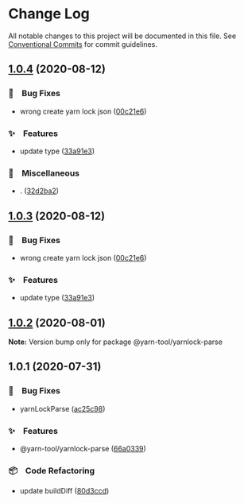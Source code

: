# Change Log

All notable changes to this project will be documented in this file.
See [Conventional Commits](https://conventionalcommits.org) for commit guidelines.

## [1.0.4](https://github.com/bluelovers/ws-yarn-workspaces/compare/@yarn-tool/yarnlock-parse@1.0.2...@yarn-tool/yarnlock-parse@1.0.4) (2020-08-12)


### 🐛　Bug Fixes

* wrong create yarn lock json ([00c21e6](https://github.com/bluelovers/ws-yarn-workspaces/commit/00c21e68daf1c47a0cea481be286eabc6bc5dc2f))


### ✨　Features

* update type ([33a91e3](https://github.com/bluelovers/ws-yarn-workspaces/commit/33a91e35dea60bbb31fbbe350fcf9fa811f56a92))


### 🔖　Miscellaneous

* . ([32d2ba2](https://github.com/bluelovers/ws-yarn-workspaces/commit/32d2ba2d3e9b0f0d3d77496a39e225868b28f892))





## [1.0.3](https://github.com/bluelovers/ws-yarn-workspaces/compare/@yarn-tool/yarnlock-parse@1.0.2...@yarn-tool/yarnlock-parse@1.0.3) (2020-08-12)


### 🐛　Bug Fixes

* wrong create yarn lock json ([00c21e6](https://github.com/bluelovers/ws-yarn-workspaces/commit/00c21e68daf1c47a0cea481be286eabc6bc5dc2f))


### ✨　Features

* update type ([33a91e3](https://github.com/bluelovers/ws-yarn-workspaces/commit/33a91e35dea60bbb31fbbe350fcf9fa811f56a92))





## [1.0.2](https://github.com/bluelovers/ws-yarn-workspaces/compare/@yarn-tool/yarnlock-parse@1.0.1...@yarn-tool/yarnlock-parse@1.0.2) (2020-08-01)

**Note:** Version bump only for package @yarn-tool/yarnlock-parse





## 1.0.1 (2020-07-31)


### 🐛　Bug Fixes

* yarnLockParse ([ac25c98](https://github.com/bluelovers/ws-yarn-workspaces/commit/ac25c984efd3825c1c739276f06fac38f07663c6))


### ✨　Features

* @yarn-tool/yarnlock-parse ([66a0339](https://github.com/bluelovers/ws-yarn-workspaces/commit/66a03393aafb7d347be87fa4863b8cbab9be1a85))


### 📦　Code Refactoring

* update buildDiff ([80d3ccd](https://github.com/bluelovers/ws-yarn-workspaces/commit/80d3ccd383f1194ff06b598e50ce3549d0dda36d))
